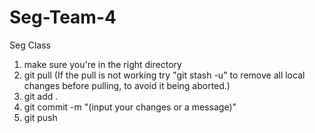 # Seg-Team-4
Seg Class

1) make sure you're in the right directory
2) git pull (If the pull is not working try "git stash -u" to remove all local changes before pulling, to avoid it being aborted.)
3) git add .
4) git commit -m "(input your changes or a message)"
5) git push
